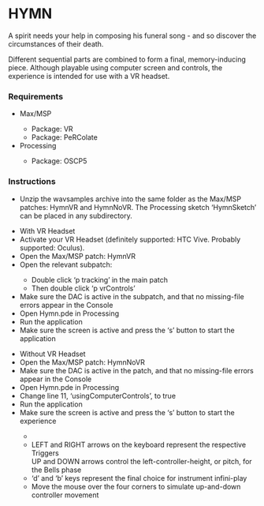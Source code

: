 # HYMN

A spirit needs your help in composing his funeral song - and so discover the circumstances of their death.

Different sequential parts are combined to form a final, memory-inducing piece. Although playable using computer screen and controls, the experience is intended for use with a VR headset. 


### Requirements
<ul>
  <li>Max/MSP</li>
  <ul>
    <li>Package: VR</li>
    <li>Package: PeRColate</li>
  </ul>
  <li>Processing</li>
  <ul>
    <li>Package: OSCP5</li> 
  </ul>
  </ul>
 
 

### Instructions
<ul>
  <li>Unzip the wavsamples archive into the same folder as the Max/MSP patches: HymnVR and HymnNoVR. The Processing sketch ‘HymnSketch’ can be placed in any subdirectory.</li> </ul>
<ul>
  <li>With VR Headset</li>
 <li>Activate your VR Headset (definitely supported: HTC Vive. Probably supported: Oculus).</li>
<li>Open the Max/MSP patch: HymnVR</li>
<li>Open the relevant subpatch:</li><ul>
<li>Double click ‘p tracking’ in the main patch</li>
  <li>Then double click ‘p vrControls’ </li></ul>
<li>Make sure the DAC is active in the subpatch, and that no missing-file errors appear in the Console</li>
<li>Open Hymn.pde in Processing</li>
<li>Run the application</li>
<li>Make sure the screen is active and press the ‘s’ button to start the application</li>

</ul>
<ul>
  <li>Without VR Headset</li>
   <li>Open the Max/MSP patch: HymnNoVR</li>
 <li>Make sure the DAC is active in the patch, and that no missing-file errors appear in the Console</li>
  <li>Open Hymn.pde in Processing</li>
<li>Change line 11, ‘usingComputerControls’, to true </li>
<li>Run the application</li>
<li>Make sure the screen is active and press the ‘s’ button to start the experience</li>
  <ul>
<li>  <li>  LEFT and RIGHT arrows on the keyboard represent the respective Triggers</li>
UP and DOWN arrows control the left-controller-height, or pitch, for the Bells phase</li>
<li>‘d’ and ‘b’ keys represent the final choice for instrument infini-play</li>
<li>Move the mouse over the four corners to simulate up-and-down controller movement</li>
  </ul>


  
</ul>

